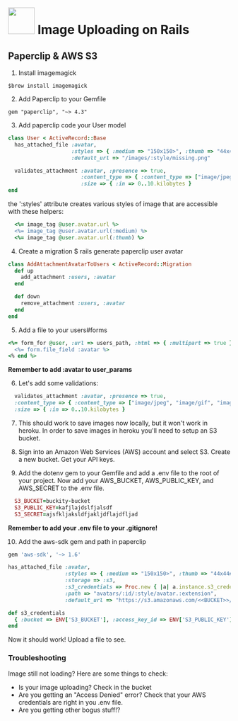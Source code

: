 # <img src="https://cloud.githubusercontent.com/assets/7833470/10899314/63829980-8188-11e5-8cdd-4ded5bcb6e36.png" height="60"> Image Uploading on Rails

## Paperclip & AWS S3

1. Install imagemagick

```git
$brew install imagemagick
```

2. Add Paperclip to your Gemfile

```git
gem "paperclip", "~> 4.3"
```

3. Add paperclip code your User model

```rb
class User < ActiveRecord::Base
  has_attached_file :avatar,
                    :styles => { :medium => "150x150>", :thumb => "44x44#" },
                    :default_url => "/images/:style/missing.png"

  validates_attachment :avatar, :presence => true,
                       :content_type => { :content_type => ["image/jpeg", "image/gif", "image/png"] },
                       :size => { :in => 0..10.kilobytes }
end
```
the ':styles' attribute creates various styles of image that are accessible with these helpers:

```rb
  <%= image_tag @user.avatar.url %>
  <%= image_tag @user.avatar.url(:medium) %>
  <%= image_tag @user.avatar.url(:thumb) %>
```

4. Create a migration $ rails generate paperclip user avatar

```rb
class AddAttachmentAvatarToUsers < ActiveRecord::Migration
  def up
    add_attachment :users, :avatar
  end

  def down
    remove_attachment :users, :avatar
  end
end
```

5. Add a file to your users#forms

```rb
<%= form_for @user, :url => users_path, :html => { :multipart => true } do |form| %>
  <%= form.file_field :avatar %>
<% end %>
```

**Remember to add :avatar to user_params**

6. Let's add some validations:

```rb
  validates_attachment :avatar, :presence => true,
  :content_type => { :content_type => ["image/jpeg", "image/gif", "image/png"] },
  :size => { :in => 0..10.kilobytes }
```

7. This should work to save images now locally, but it won't work in heroku. In order to save images in heroku you'll need to setup an S3 bucket.

8. Sign into an Amazon Web Services (AWS) account and select S3. Create a new bucket. Get your API keys.

9. Add the dotenv gem to your Gemfile and add a .env file to the root of your project. Now add your AWS_BUCKET, AWS_PUBLIC_KEY, and AWS_SECRET to the .env file.

```rb
  S3_BUCKET=buckity-bucket
  S3_PUBLIC_KEY=kafjlajdslfjalsdf
  S3_SECRET=ajsfkljaksldfjakljdflajdfljad
```
**Remember to add your .env file to your .gitignore!**

10. Add the aws-sdk gem and path in paperclip

```rb
gem 'aws-sdk', '~> 1.6'
```

```rb
has_attached_file :avatar,
                  :styles => { :medium => "150x150>", :thumb => "44x44#>" },
                  :storage => :s3,
                  :s3_credentials => Proc.new { |a| a.instance.s3_credentials },
                  :path => "avatars/:id/:style/avatar.:extension",
                  :default_url => "https://s3.amazonaws.com/<<BUCKET>>/defaults/default_avatar.png"

def s3_credentials
  { :bucket => ENV['S3_BUCKET'], :access_key_id => ENV['S3_PUBLIC_KEY'], :secret_access_key => ENV['S3_SECRET'] }
end
```

Now it should work! Upload a file to see.

### Troubleshooting

Image still not loading? Here are some things to check:

*  Is your image uploading? Check in the bucket
*  Are you getting an "Access Denied" error? Check that your AWS credentials are right in you .env file.
*  Are you getting other bogus stuff!?
